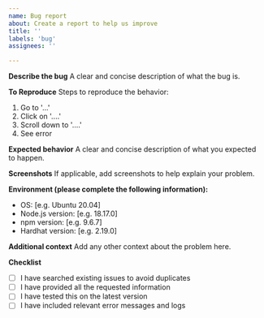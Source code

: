 ```yaml
---
name: Bug report
about: Create a report to help us improve
title: ''
labels: 'bug'
assignees: ''

---
```


**Describe the bug**
A clear and concise description of what the bug is.

**To Reproduce**
Steps to reproduce the behavior:
1. Go to '...'
2. Click on '....'
3. Scroll down to '....'
4. See error

**Expected behavior**
A clear and concise description of what you expected to happen.

**Screenshots**
If applicable, add screenshots to help explain your problem.

**Environment (please complete the following information):**
 - OS: [e.g. Ubuntu 20.04]
 - Node.js version: [e.g. 18.17.0]
 - npm version: [e.g. 9.6.7]
 - Hardhat version: [e.g. 2.19.0]

**Additional context**
Add any other context about the problem here.

**Checklist**
- [ ] I have searched existing issues to avoid duplicates
- [ ] I have provided all the requested information
- [ ] I have tested this on the latest version
- [ ] I have included relevant error messages and logs 